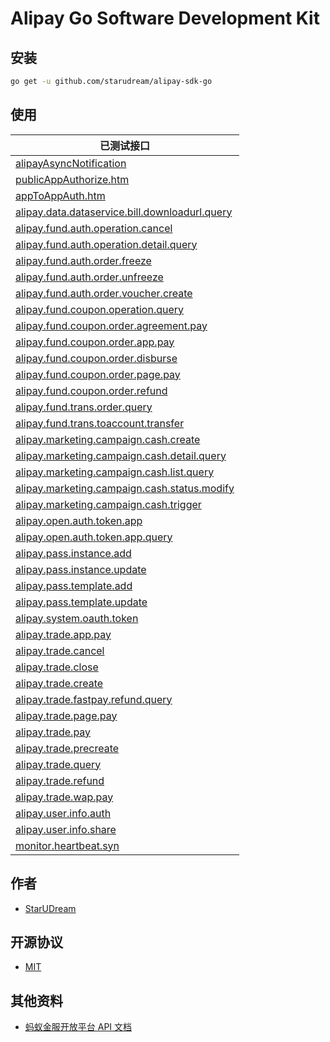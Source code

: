 # Alipay Go Software Development Kit

## 安装

```bash
go get -u github.com/starudream/alipay-sdk-go
```

## 使用

| 已测试接口                                                                                                       |
| --------------------------------------------------------------------------------------------------------------- |
| [alipayAsyncNotification](./test/alipay_async_notification_test.go)                                             |
| [publicAppAuthorize.htm](./test/alipay_oauth_public_app_auth_url_test.go)                                       |
| [appToAppAuth.htm](./test/alipay_oauth_app_to_app_auth_url_test.go)                                             |
| [alipay.data.dataservice.bill.downloadurl.query](./test/alipay_data_dataservice_bill_downloadurl_query_test.go) |
| [alipay.fund.auth.operation.cancel](./test/alipay_fund_auth_operation_cancel_test.go)                           |
| [alipay.fund.auth.operation.detail.query](./test/alipay_fund_auth_operation_detail_query_test.go)               |
| [alipay.fund.auth.order.freeze](./test/alipay_fund_auth_order_freeze_test.go)                                   |
| [alipay.fund.auth.order.unfreeze](./test/alipay_fund_auth_order_unfreeze_test.go)                               |
| [alipay.fund.auth.order.voucher.create](./test/alipay_fund_auth_order_voucher_create_test.go)                   |
| [alipay.fund.coupon.operation.query](./test/alipay_fund_coupon_operation_query_test.go)                         |
| [alipay.fund.coupon.order.agreement.pay](./test/alipay_fund_coupon_order_agreement_pay_test.go)                 |
| [alipay.fund.coupon.order.app.pay](./test/alipay_fund_coupon_order_app_pay_test.go)                             |
| [alipay.fund.coupon.order.disburse](./test/alipay_fund_coupon_order_disburse_test.go)                           |
| [alipay.fund.coupon.order.page.pay](./test/alipay_fund_coupon_order_page_pay_test.go)                           |
| [alipay.fund.coupon.order.refund](./test/alipay_fund_coupon_order_refund_test.go)                               |
| [alipay.fund.trans.order.query](./test/alipay_fund_trans_order_query_test.go)                                   |
| [alipay.fund.trans.toaccount.transfer](./test/alipay_fund_trans_toaccount_transfer_test.go)                     |
| [alipay.marketing.campaign.cash.create](./test/alipay_marketing_campaign_cash_create_test.go)                   |
| [alipay.marketing.campaign.cash.detail.query](./test/alipay_marketing_campaign_cash_detail_query_test.go)       |
| [alipay.marketing.campaign.cash.list.query](./test/alipay_marketing_campaign_cash_list_query_test.go)           |
| [alipay.marketing.campaign.cash.status.modify](./test/alipay_marketing_campaign_cash_status_modify_test.go)     |
| [alipay.marketing.campaign.cash.trigger](./test/alipay_marketing_campaign_cash_trigger_test.go)                 |
| [alipay.open.auth.token.app](./test/alipay_open_auth_token_app_test.go)                                         |
| [alipay.open.auth.token.app.query](./test/alipay_open_auth_token_app_query_test.go)                             |
| [alipay.pass.instance.add](./test/alipay_pass_instance_add_test.go)                                             |
| [alipay.pass.instance.update](./test/alipay_pass_instance_update_test.go)                                       |
| [alipay.pass.template.add](./test/alipay_pass_template_add_test.go)                                             |
| [alipay.pass.template.update](./test/alipay_pass_template_update_test.go)                                       |
| [alipay.system.oauth.token](./test/alipay_system_oauth_token_test.go)                                           |
| [alipay.trade.app.pay](./test/alipay_trade_app_pay_test.go)                                                     |
| [alipay.trade.cancel](./test/alipay_trade_cancel_test.go)                                                       |
| [alipay.trade.close](./test/alipay_trade_close_test.go)                                                         |
| [alipay.trade.create](./test/alipay_trade_create_test.go)                                                       |
| [alipay.trade.fastpay.refund.query](./test/alipay_trade_fastpay_refund_query_test.go)                           |
| [alipay.trade.page.pay](./test/alipay_trade_page_pay_test.go)                                                   |
| [alipay.trade.pay](./test/alipay_trade_pay_test.go)                                                             |
| [alipay.trade.precreate](./test/alipay_trade_precreate_test.go)                                                 |
| [alipay.trade.query](./test/alipay_trade_query_test.go)                                                         |
| [alipay.trade.refund](./test/alipay_trade_refund_test.go)                                                       |
| [alipay.trade.wap.pay](./test/alipay_trade_wap_pay_test.go)                                                     |
| [alipay.user.info.auth](./test/alipay_user_info_auth_test.go)                                                   |
| [alipay.user.info.share](./test/alipay_user_info_share_test.go)                                                 |
| [monitor.heartbeat.syn](./test/monitor_heartbeat_syn_test.go)                                                   |

## 作者

-   [StarUDream](https://github.com/starudream)

## 开源协议

-   [MIT](./LICENSE)

## 其他资料

-   [蚂蚁金服开放平台 API 文档](https://docs.open.alipay.com/api)
